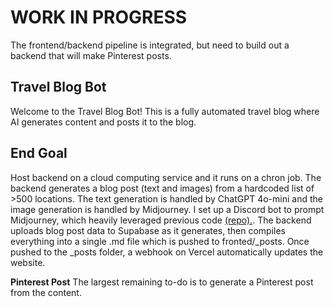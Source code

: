 # WORK IN PROGRESS
The frontend/backend pipeline is integrated, but need to build out a backend that will make Pinterest posts.

## Travel Blog Bot
Welcome to the Travel Blog Bot! This is a fully automated travel blog where AI generates content and posts it to the blog.

## End Goal
Host backend on a cloud computing service and it runs on a chron job. The backend generates a blog post (text and images) from a hardcoded list of >500 locations. The text generation is handled by ChatGPT 4o-mini and the image generation is handled by Midjourney. I set up a Discord bot to prompt Midjourney, which heavily leveraged previous code [(repo).](https://github.com/yachty66/unofficial_midjourney_python_api). The backend uploads blog post data to Supabase as it generates, then compiles everything into a single .md file which is pushed to fronted/_posts. Once pushed to the _posts folder, a webhook on Vercel automatically updates the website. 

**Pinterest Post**
The largest remaining to-do is to generate a Pinterest post from the content.

